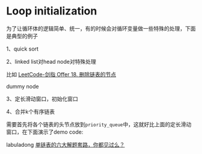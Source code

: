 # Loop initialization

为了让循环体的逻辑简单、统一，有的时候会对循环变量做一些特殊的处理，下面是典型的例子

1、quick sort

2、linked list对head node对特殊处理

比如 [LeetCode-剑指 Offer 18. 删除链表的节点](https://leetcode-cn.com/problems/shan-chu-lian-biao-de-jie-dian-lcof/)

dummy node

3、定长滑动窗口，初始化窗口

4、合并k个有序链表

需要首先将各个链表的头节点放到`priority_queue`中，这就好比上面的定长滑动窗口，在下面演示了demo code:

labuladong [单链表的六大解题套路，你都见过么？](https://mp.weixin.qq.com/s?__biz=MzAxODQxMDM0Mw==\&mid=2247492022\&idx=1\&sn=35f6cb8ab60794f8f52338fab3e5cda5\&scene=21#wechat_redirect)

